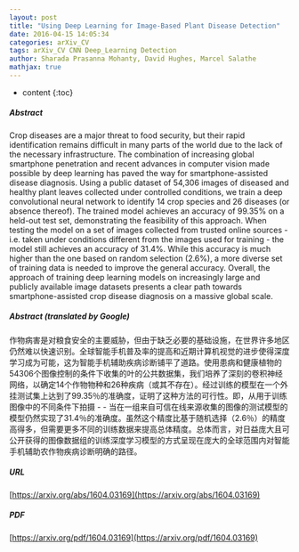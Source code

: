 ```yaml
---
layout: post
title: "Using Deep Learning for Image-Based Plant Disease Detection"
date: 2016-04-15 14:05:34
categories: arXiv_CV
tags: arXiv_CV CNN Deep_Learning Detection
author: Sharada Prasanna Mohanty, David Hughes, Marcel Salathe
mathjax: true
---
```


* content
{:toc}

##### Abstract
Crop diseases are a major threat to food security, but their rapid identification remains difficult in many parts of the world due to the lack of the necessary infrastructure. The combination of increasing global smartphone penetration and recent advances in computer vision made possible by deep learning has paved the way for smartphone-assisted disease diagnosis. Using a public dataset of 54,306 images of diseased and healthy plant leaves collected under controlled conditions, we train a deep convolutional neural network to identify 14 crop species and 26 diseases (or absence thereof). The trained model achieves an accuracy of 99.35% on a held-out test set, demonstrating the feasibility of this approach. When testing the model on a set of images collected from trusted online sources - i.e. taken under conditions different from the images used for training - the model still achieves an accuracy of 31.4%. While this accuracy is much higher than the one based on random selection (2.6%), a more diverse set of training data is needed to improve the general accuracy. Overall, the approach of training deep learning models on increasingly large and publicly available image datasets presents a clear path towards smartphone-assisted crop disease diagnosis on a massive global scale.

##### Abstract (translated by Google)
作物病害是对粮食安全的主要威胁，但由于缺乏必要的基础设施，在世界许多地区仍然难以快速识别。全球智能手机普及率的提高和近期计算机视觉的进步使得深度学习成为可能，这为智能手机辅助疾病诊断铺平了道路。使用患病和健康植物的54306个图像控制的条件下收集的叶的公共数据集，我们培养了深刻的卷积神经网络，以确定14个作物物种和26种疾病（或其不存在）。经过训练的模型在一个外挂测试集上达到了99.35％的准确度，证明了这种方法的可行性。即，从用于训练图像中的不同条件下拍摄 -   - 当在一组来自可信在线来源收集的图像的测试模型的模型仍然实现了31.4％的准确度。虽然这个精度比基于随机选择（2.6％）的精度高得多，但需要更多不同的训练数据来提高总体精度。总体而言，对日益庞大且可公开获得的图像数据组的训练深度学习模型的方式呈现在庞大的全球范围内对智能手机辅助农作物疾病诊断明确的路径。

##### URL
[https://arxiv.org/abs/1604.03169](https://arxiv.org/abs/1604.03169)

##### PDF
[https://arxiv.org/pdf/1604.03169](https://arxiv.org/pdf/1604.03169)

